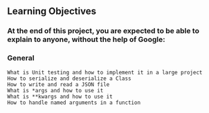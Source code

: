 ## Learning Objectives

### At the end of this project, you are expected to be able to explain to anyone, without the help of Google:

### General
    What is Unit testing and how to implement it in a large project
    How to serialize and deserialize a Class
    How to write and read a JSON file
    What is *args and how to use it
    What is **kwargs and how to use it
    How to handle named arguments in a function

